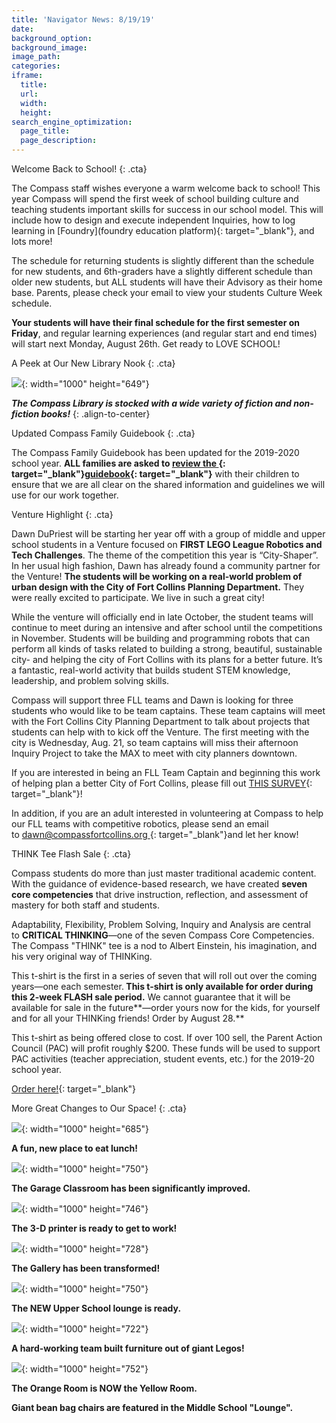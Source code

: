```yaml
---
title: 'Navigator News: 8/19/19'
date:
background_option:
background_image:
image_path:
categories:
iframe:
  title:
  url:
  width:
  height:
search_engine_optimization:
  page_title:
  page_description:
---
```


Welcome Back to School\!
{: .cta}

The Compass staff wishes everyone a warm welcome back to school\! This year Compass will spend the first week of school building culture and teaching students important skills for success in our school model. This will include how to design and execute independent Inquiries, how to log learning in [Foundry](foundry education platform){: target="_blank"}, and lots more\!&nbsp;

The schedule for returning students is slightly different than the schedule for new students, and 6th-graders have a slightly different schedule than older new students, but ALL students will have their Advisory as their home base. Parents, please check your email to view your students Culture Week schedule.

**Your students will have their final schedule for the first semester on Friday**, and regular learning experiences (and regular start and end times) will start next Monday, August 26th. Get ready to LOVE SCHOOL\!

A Peek at Our New Library Nook
{: .cta}

![](/assets/images/the-compass-library-is-stocked-with-a-wide-variety-of-great-fiction-and-non-fiction-books.jpg){: width="1000" height="649"}

***The Compass Library is stocked with a wide variety of fiction and non-fiction books\!***
{: .align-to-center}

Updated Compass Family Guidebook
{: .cta}

The Compass Family Guidebook has been updated for the 2019-2020 school year.&nbsp;**ALL families are asked to&nbsp;[review the&nbsp;](https://docs.google.com/document/d/1AQrB89hxhxbKRdmdG73GS0vFOrHkYrkGdBWepY0FwU0/edit){: target="_blank"}[guidebook](https://docs.google.com/document/d/1AQrB89hxhxbKRdmdG73GS0vFOrHkYrkGdBWepY0FwU0/edit){: target="_blank"}**&nbsp;with their children to ensure that we are all clear on the shared information and guidelines we will use for our work together.

Venture Highlight
{: .cta}

Dawn DuPriest will be starting her year off with a group of middle and upper school students in a Venture focused on&nbsp;**FIRST LEGO League Robotics and Tech Challenges**. The theme of the competition this year is “City-Shaper”. In her usual high fashion, Dawn has already found a community partner for the Venture\!&nbsp;**The students will be working on a real-world problem of urban design with the City of Fort Collins Planning Department.**&nbsp;They were really excited to participate. We live in such a great city\!&nbsp;

While the venture will officially end in late October, the student teams will continue to meet during an intensive and after school until the competitions in November. Students will be building and programming robots that can perform all kinds of tasks related to building a strong, beautiful, sustainable city- and helping the city of Fort Collins with its plans for a better future. It’s a fantastic, real-world activity that builds student STEM knowledge, leadership, and problem solving skills.&nbsp;

Compass will support three FLL teams and Dawn is looking for three students who would like to be team captains. These team captains will meet with the Fort Collins City Planning Department to talk about projects that students can help with to kick off the Venture. The first meeting with the city is Wednesday, Aug. 21, so team captains will miss their afternoon Inquiry Project to take the MAX to meet with city planners downtown.

If you are interested in being an FLL Team Captain and beginning this work of helping plan a better City of Fort Collins, please fill out&nbsp;[THIS SURVEY](https://docs.google.com/forms/d/e/1FAIpQLSejrm4e6GPeKtqV6yuJMq8gFOlwHttx99IetyYU2zF3RchblQ/viewform){: target="_blank"}\!

In addition, if you are an adult interested in volunteering at Compass to help our FLL teams with competitive robotics, please send an email to&nbsp;[dawn@compassfortcollins.org&nbsp;](mailto:dawn@compassfortcollins.org){: target="_blank"}and let her know\!

THINK Tee Flash Sale
{: .cta}

Compass students do more than just master traditional academic content. With the guidance of evidence-based research, we have created&nbsp;**seven core competencies**&nbsp;that drive instruction, reflection, and assessment of mastery for both staff and students.&nbsp;

Adaptability, Flexibility, Problem Solving, Inquiry and Analysis are central to&nbsp;**CRITICAL THINKING**—one of the seven Compass Core Competencies. The Compass "THINK" tee is a nod to Albert Einstein, his imagination, and his very original way of THINKing.&nbsp;

This t-shirt is the first in a series of seven that will roll out over the coming years—one each semester.**&nbsp;This t-shirt is only available for order during this 2-week FLASH sale period.**&nbsp;We cannot guarantee that it will be available for sale in the future**—order yours now for the kids, for yourself and for all your THINKing friends\! Order by August 28.**

This t-shirt as being offered close to cost. If over 100 sell, the Parent Action Council (PAC) will profit roughly $200. These funds will be used to support PAC activities (teacher appreciation, student events, etc.) for the 2019-20 school year.

[Order here\!](https://www.customink.com/fundraising/einstein-think-2019-shirt){: target="_blank"}

More Great Changes to Our Space\!
{: .cta}

![](/assets/images/fun-new-place-to-eat-lunch.jpg){: width="1000" height="685"}

**A fun, new place to eat lunch\!**

![](/assets/images/the-garage-classroom-has-been-significantly-improved.jpg){: width="1000" height="750"}

**The Garage Classroom has been significantly improved.**

![](/assets/images/the-3-d-printer-is-ready-to-get-to-work.jpg){: width="1000" height="746"}

**The 3-D printer is ready to get to work\!**

![](/assets/images/the-gallery-has-been-transformed.jpg){: width="1000" height="728"}

**The Gallery has been transformed\!**

![](/assets/images/the-upper-school-lounge-has-both-work-space-and-lounge-space-1.jpg){: width="1000" height="750"}

**The NEW Upper School lounge is ready.**

![](/assets/images/hard-working-team-building-furniture-out-of-giant-legos.jpg){: width="1000" height="722"}

**A hard-working team built furniture out of giant Legos\!**

![](/assets/images/the-orange-room-is-now-the-yellow-room.jpg){: width="1000" height="752"}

**The Orange Room is NOW the Yellow Room.**

**Giant bean bag chairs are featured in the Middle School "Lounge".**
